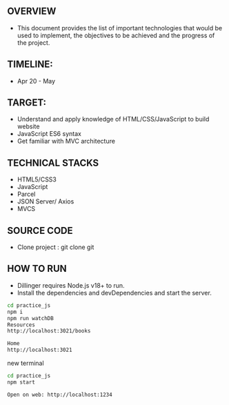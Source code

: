## OVERVIEW

- This document provides the list of important technologies that would be used to implement, the objectives to be achieved and the progress of the project.

## TIMELINE:

- Apr 20 - May

## TARGET:

- Understand and apply knowledge of HTML/CSS/JavaScript to build website
- JavaScript ES6 syntax
- Get familiar with MVC architecture

## TECHNICAL STACKS

- HTML5/CSS3
- JavaScript
- Parcel
- JSON Server/ Axios
- MVCS


## SOURCE CODE

- Clone project : git clone git

## HOW TO RUN

- Dillinger requires Node.js v18+ to run.
- Install the dependencies and devDependencies and start the server.

```sh
cd practice_js
npm i
npm run watchDB
Resources
http://localhost:3021/books

Home
http://localhost:3021

```
new terminal
```sh
cd practice_js
npm start

Open on web: http://localhost:1234
```
